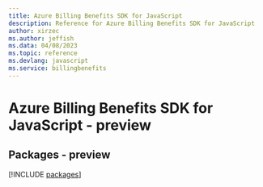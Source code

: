 ```yaml
---
title: Azure Billing Benefits SDK for JavaScript
description: Reference for Azure Billing Benefits SDK for JavaScript
author: xirzec
ms.author: jeffish
ms.data: 04/08/2023
ms.topic: reference
ms.devlang: javascript
ms.service: billingbenefits
---
```

# Azure Billing Benefits SDK for JavaScript - preview
## Packages - preview
[!INCLUDE [packages](billing-benefits-index.md)]